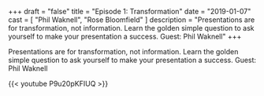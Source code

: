 +++
draft 		= "false"
title 		= "Episode 1: Transformation"
date		= "2019-01-07"
cast		= [ "Phil Waknell", "Rose Bloomfield" ]
description	= "Presentations are for transformation, not information. Learn the golden simple question to ask yourself to make your presentation a success. Guest: Phil Waknell"
+++

Presentations are for transformation, not information. Learn the golden simple question to ask yourself to make your presentation a success. Guest: Phil Waknell

{{< youtube P9u20pKFIUQ >}}
